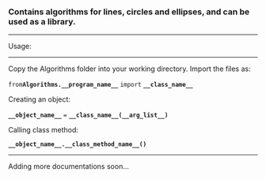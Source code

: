 ### Contains algorithms for lines, circles and ellipses, and can be used as a library.
___
Usage:
___
Copy the Algorithms folder into your working directory.
Import the files as:

```from```**```Algorithms.__program_name__```** ```import``` **```__class_name__```**

Creating an object:

**```__object_name__```** ```=``` **```__class_name__(__arg_list__)```**

Calling class method:

**```__object_name__.__class_method_name__()```**
___

Adding more documentations soon...
